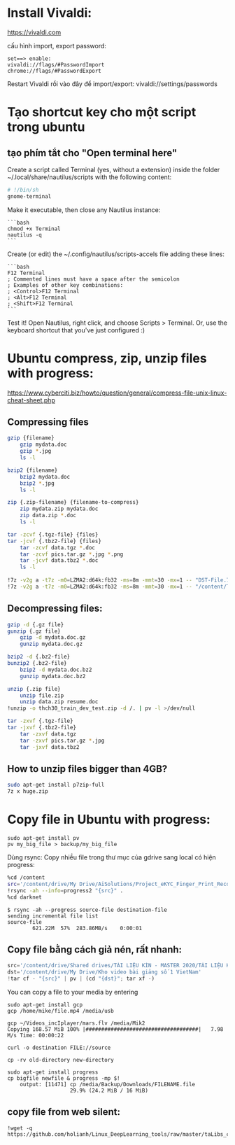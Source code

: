 # Install Vivaldi:
https://vivaldi.com

cấu hình import, export password:

```
set==> enable:
vivaldi://flags/#PasswordImport
chrome://flags/#PasswordExport
```

Restart Vivaldi rồi vào đây để import/export:
vivaldi://settings/passwords

# Tạo shortcut key cho một script trong ubuntu
## tạo phím tắt cho "Open terminal here"
Create a script called Terminal (yes, without a extension) inside the folder ~/.local/share/nautilus/scripts with the following content:

```bash
# !/bin/sh
gnome-terminal
```

Make it executable, then close any Nautilus instance:

    ```bash
    chmod +x Terminal
    nautilus -q
    ```
    
Create (or edit) the ~/.config/nautilus/scripts-accels file adding these lines:

    ```bash
    F12 Terminal
    ; Commented lines must have a space after the semicolon
    ; Examples of other key combinations:
    ; <Control>F12 Terminal
    ; <Alt>F12 Terminal
    ; <Shift>F12 Terminal
    ```
    
Test it! Open Nautilus, right click, and choose Scripts > Terminal. Or, use the keyboard shortcut that you've just configured :)

# Ubuntu compress, zip, unzip files with progress:

https://www.cyberciti.biz/howto/question/general/compress-file-unix-linux-cheat-sheet.php

## Compressing files

```bash
gzip {filename}
	gzip mydata.doc
	gzip *.jpg
	ls -l

bzip2 {filename}
	bzip2 mydata.doc
	bzip2 *.jpg
	ls -l

zip {.zip-filename} {filename-to-compress}
	zip mydata.zip mydata.doc
	zip data.zip *.doc
	ls -l

tar -zcvf {.tgz-file} {files}
tar -jcvf {.tbz2-file} {files}
	tar -zcvf data.tgz *.doc
	tar -zcvf pics.tar.gz *.jpg *.png
	tar -jcvf data.tbz2 *.doc
	ls -l
	
!7z -v2g a -t7z -m0=LZMA2:d64k:fb32 -ms=8m -mmt=30 -mx=1 -- "DST-File.7z" "SRC dir"	
!7z -v2g a -t7z -m0=LZMA2:d64k:fb32 -ms=8m -mmt=30 -mx=1 -- "/content/TA/Thu-vien-Aiso-chung.7z" "/content/TA/gdrive/Shareddrives/Thư Viện AiSo-Chung"	

```

## Decompressing files:

```bash
gzip -d {.gz file}
gunzip {.gz file}
	gzip -d mydata.doc.gz
	gunzip mydata.doc.gz

bzip2 -d {.bz2-file}
bunzip2 {.bz2-file}
	bzip2 -d mydata.doc.bz2
	gunzip mydata.doc.bz2

unzip {.zip file}
	unzip file.zip
	unzip data.zip resume.doc
!unzip -o thch30_train_dev_test.zip -d /. | pv -l >/dev/null

tar -zxvf {.tgz-file}
tar -jxvf {.tbz2-file}
	tar -zxvf data.tgz
	tar -zxvf pics.tar.gz *.jpg
	tar -jxvf data.tbz2
```

## How to unzip files bigger than 4GB?

```bash
sudo apt-get install p7zip-full
7z x huge.zip
```

# Copy file in Ubuntu with progress:

```
sudo apt-get install pv
pv my_big_file > backup/my_big_file
```
Dùng rsync:
Copy nhiều file trong thư mục của gdrive sang local có hiện progress:
```bash
%cd /content
src='/content/drive/My Drive/AiSolutions/Project_eKYC_Finger_Print_Recognition/Yolo_backup/darknet'
!rsync -ah --info=progress2 "{src}" .
%cd darknet 
```

```
$ rsync -ah --progress source-file destination-file
sending incremental file list
source-file
        621.22M  57%  283.86MB/s    0:00:01
```
## Copy file bằng cách giả nén, rất nhanh:
```python 
src='/content/drive/Shared drives/TÀI LIỆU KÍN - MASTER 2020/TÀI LIỆU KÍN/01. KINH DOANH KHỞI NGHIỆP'
dst='/content/drive/My Drive/Kho video bài giảng số 1 VietNam'
!tar cf - "{src}" | pv | (cd "{dst}"; tar xf -)
```


You can copy a file to your media by entering
```
sudo apt-get install gcp
gcp /home/mike/file.mp4 /media/usb

gcp ~/Videos_incIplayer/mars.flv /media/Mik2
Copying 168.57 MiB 100% |####################################|   7.98 M/s Time: 00:00:22

curl -o destination FILE://source

cp -rv old-directory new-directory

sudo apt-get install progress
cp bigfile newfile & progress -mp $!
    output: [11471] cp /media/Backup/Downloads/FILENAME.file 
                    29.9% (24.2 MiB / 16 MiB)

```
## copy file from web silent:

```
!wget -q https://github.com/holianh/Linux_DeepLearning_tools/raw/master/taLibs_copy_THCH30.py
```
